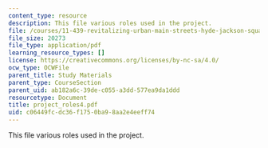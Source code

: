 ```yaml
---
content_type: resource
description: This file various roles used in the project.
file: /courses/11-439-revitalizing-urban-main-streets-hyde-jackson-square-roslindale-square-boston-spring-2005/c06449fcdc36f1750ba98aa2e4eeff74_project_roles4.pdf
file_size: 20273
file_type: application/pdf
learning_resource_types: []
license: https://creativecommons.org/licenses/by-nc-sa/4.0/
ocw_type: OCWFile
parent_title: Study Materials
parent_type: CourseSection
parent_uid: ab182a6c-39de-c055-a3dd-577ea9da1ddd
resourcetype: Document
title: project_roles4.pdf
uid: c06449fc-dc36-f175-0ba9-8aa2e4eeff74
---
```

This file various roles used in the project.
